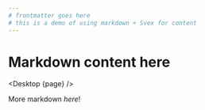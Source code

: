 ```yaml
---
# frontmatter goes here
# this is a demo of using markdown + Svex for content
---
```

<script>
	import { page } from '$app/stores';
  import Desktop from '$lib/components/shared/MenuDesktop.svelte'
</script>

# Markdown content here

<Desktop {page} />

More markdown _here_!
